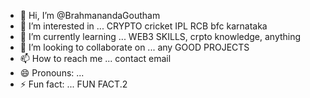 - 👋 Hi, I’m @BrahmanandaGoutham
- 👀 I’m interested in ... CRYPTO cricket IPL RCB bfc karnataka 
- 🌱 I’m currently learning ... WEB3 SKILLS, crpto knowledge, anything
- 💞️ I’m looking to collaborate on ... any GOOD PROJECTS 
- 📫 How to reach me ... contact email 
- 😄 Pronouns: ...
- ⚡ Fun fact: ... FUN FACT.2

<!---
BrahmanandaGoutham/BrahmanandaGoutham is a ✨ special ✨ repository because its `README.md` (this file) appears on your GitHub profile.
You can click the Preview link to take a look at your changes.
--->
